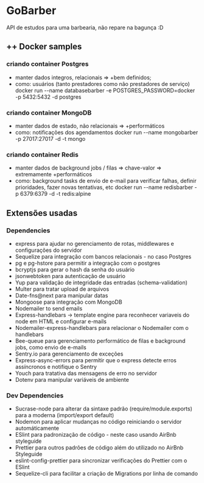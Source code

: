 # GoBarber
  API de estudos para uma barbearia, não repare na bagunça :D
  
## ++ Docker samples

### criando container Postgres
  - manter dados integros, relacionais => +bem definidos;
  - como: usuários (tanto prestadores como não prestadores de serviço)
docker run --name databasebarber -e POSTGRES_PASSWORD=docker -p 5432:5432 -d postgres

### criando container MongoDB
  - manter dados de estado, não relacionais => +performáticos
  - como: notificações dos agendamentos
docker run --name mongobarber -p 27017:27017 -d  -t mongo

### criando container Redis
  - manter dados de background jobs / filas => chave-valor => extremamente +performáticos
  - como: background tasks de envio de e-mail para verificar falhas, definir prioridades, fazer novas tentativas, etc
docker run --name redisbarber -p 6379:6379 -d -t redis:alpine

## Extensões usadas

### Dependencies

- express para ajudar no gerenciamento de rotas, middlewares e configurações do servidor
- Sequelize para integração com bancos relacionais - no caso Postgres
- pg e pg-hstore para permitir a integração com o postgres
- bcryptjs para gerar o hash da senha do usuário
- jsonwebtoken para autenticação de usuário
- Yup para validação de integridade das entradas (schema-validation)
- Multer para tratar upload de arquivos
- Date-fns@next para manipular datas
- Mongoose para integração com MongoDB
- Nodemailer to send emails
- Express-handlebars -> template engine para reconhecer variaveis do node em HTML e configurar e-mails
- Nodemailer-express-handlebars para relacionar o Nodemailer com o handlebars
- Bee-queue para gerenciamento performático de filas e background jobs, como envio de e-mails
- Sentry.io para gerenciamento de exceções
- Express-async-errors para permitir que o express detecte erros assíncronos e notifique o Sentry
- Youch para tratativa das mensagens de erro no servidor
- Dotenv para manipular variáveis de ambiente

### Dev Dependencies
- Sucrase-node para alterar da sintaxe padrão (require/module.exports) para a moderna (import/export default)
- Nodemon para aplicar mudanças no código reiniciando o servidor automáticamente
- ESlint para padronização de código - neste caso usando AirBnb styleguide
- Prettier para outros padrões de código além do utilizado no AirBnb Styleguide
- eslint-config-prettier para sincronizar verificações do Prettier com o ESlint
- Sequelize-cli para facilitar a criação de Migrations por linha de comando
